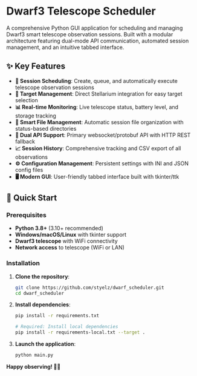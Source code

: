 # Dwarf3 Telescope Scheduler

A comprehensive Python GUI application for scheduling and managing Dwarf3 smart telescope observation sessions. Built with a modular architecture featuring dual-mode API communication, automated session management, and an intuitive tabbed interface.

## ✨ Key Features

- **📅 Session Scheduling**: Create, queue, and automatically execute telescope observation sessions
- **🎯 Target Management**: Direct Stellarium integration for easy target selection
- **📊 Real-time Monitoring**: Live telescope status, battery level, and storage tracking
- **📁 Smart File Management**: Automatic session file organization with status-based directories
- **🔄 Dual API Support**: Primary websocket/protobuf API with HTTP REST fallback
- **📈 Session History**: Comprehensive tracking and CSV export of all observations
- **⚙️ Configuration Management**: Persistent settings with INI and JSON config files
- **🖥️ Modern GUI**: User-friendly tabbed interface built with tkinter/ttk

## 🚀 Quick Start

### Prerequisites
- **Python 3.8+** (3.10+ recommended)
- **Windows/macOS/Linux** with tkinter support
- **Dwarf3 telescope** with WiFi connectivity
- **Network access** to telescope (WiFi or LAN)

### Installation

1. **Clone the repository**:
   ```bash
   git clone https://github.com/styelz/dwarf_scheduler.git
   cd dwarf_scheduler
   ```

2. **Install dependencies**:
   ```bash
   pip install -r requirements.txt
   
   # Required: Install local dependencies
   pip install -r requirements-local.txt --target .
   ```

3. **Launch the application**:
   ```bash
   python main.py
   ```

**Happy observing! 🔭✨**
